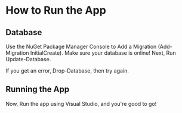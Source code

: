 # How to Run the App
## Database
Use the NuGet Package Manager Console to Add a Migration (Add-Migration InitialCreate). Make sure your database is online!
Next, Run Update-Database.

If you get an error, Drop-Database, then try again.

## Running the App
Now, Run the app using Visual Studio, and you're good to go!

